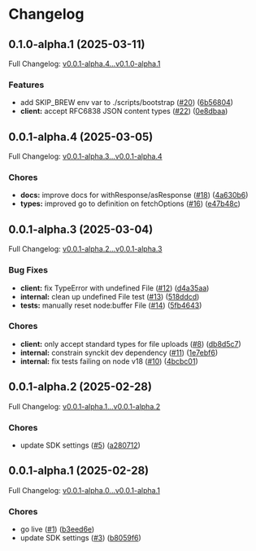 # Changelog

## 0.1.0-alpha.1 (2025-03-11)

Full Changelog: [v0.0.1-alpha.4...v0.1.0-alpha.1](https://github.com/kennyjwilli/GNverifier/compare/v0.0.1-alpha.4...v0.1.0-alpha.1)

### Features

* add SKIP_BREW env var to ./scripts/bootstrap ([#20](https://github.com/kennyjwilli/GNverifier/issues/20)) ([6b56804](https://github.com/kennyjwilli/GNverifier/commit/6b56804c5e85e171213ac4047e8e70e59bf0231c))
* **client:** accept RFC6838 JSON content types ([#22](https://github.com/kennyjwilli/GNverifier/issues/22)) ([0e8dbaa](https://github.com/kennyjwilli/GNverifier/commit/0e8dbaa95977edd3f4a806c1d419e139bbe66d9c))

## 0.0.1-alpha.4 (2025-03-05)

Full Changelog: [v0.0.1-alpha.3...v0.0.1-alpha.4](https://github.com/kennyjwilli/GNverifier/compare/v0.0.1-alpha.3...v0.0.1-alpha.4)

### Chores

* **docs:** improve docs for withResponse/asResponse ([#18](https://github.com/kennyjwilli/GNverifier/issues/18)) ([4a630b6](https://github.com/kennyjwilli/GNverifier/commit/4a630b69c2543bc79d7b2cf4d5b2f1f6ece6afd8))
* **types:** improved go to definition on fetchOptions ([#16](https://github.com/kennyjwilli/GNverifier/issues/16)) ([e47b48c](https://github.com/kennyjwilli/GNverifier/commit/e47b48cf7f8166359f3afdaf526aef2197cc9535))

## 0.0.1-alpha.3 (2025-03-04)

Full Changelog: [v0.0.1-alpha.2...v0.0.1-alpha.3](https://github.com/kennyjwilli/GNverifier/compare/v0.0.1-alpha.2...v0.0.1-alpha.3)

### Bug Fixes

* **client:** fix TypeError with undefined File ([#12](https://github.com/kennyjwilli/GNverifier/issues/12)) ([d4a35aa](https://github.com/kennyjwilli/GNverifier/commit/d4a35aabbbddfcaddf0a4b62e3571b4a151b681a))
* **internal:** clean up undefined File test ([#13](https://github.com/kennyjwilli/GNverifier/issues/13)) ([518ddcd](https://github.com/kennyjwilli/GNverifier/commit/518ddcd8e1e48e439e5fb12b6923e8bcfec8b4d2))
* **tests:** manually reset node:buffer File ([#14](https://github.com/kennyjwilli/GNverifier/issues/14)) ([5fb4643](https://github.com/kennyjwilli/GNverifier/commit/5fb4643bb4e23ba8d8223b7c9b7b4757826b225b))


### Chores

* **client:** only accept standard types for file uploads ([#8](https://github.com/kennyjwilli/GNverifier/issues/8)) ([db8d5c7](https://github.com/kennyjwilli/GNverifier/commit/db8d5c71817bbc874d2a84d3b5798dbca43d5789))
* **internal:** constrain synckit dev dependency ([#11](https://github.com/kennyjwilli/GNverifier/issues/11)) ([1e7ebf6](https://github.com/kennyjwilli/GNverifier/commit/1e7ebf6aeea7eecb77f29c58185803197e1f0788))
* **internal:** fix tests failing on node v18 ([#10](https://github.com/kennyjwilli/GNverifier/issues/10)) ([4bcbc01](https://github.com/kennyjwilli/GNverifier/commit/4bcbc0187196b51e232d267e3196f6c1105f7dd0))

## 0.0.1-alpha.2 (2025-02-28)

Full Changelog: [v0.0.1-alpha.1...v0.0.1-alpha.2](https://github.com/kennyjwilli/GNverifier/compare/v0.0.1-alpha.1...v0.0.1-alpha.2)

### Chores

* update SDK settings ([#5](https://github.com/kennyjwilli/GNverifier/issues/5)) ([a280712](https://github.com/kennyjwilli/GNverifier/commit/a2807129a5659158e4671b2da27c23f5f9145baa))

## 0.0.1-alpha.1 (2025-02-28)

Full Changelog: [v0.0.1-alpha.0...v0.0.1-alpha.1](https://github.com/kennyjwilli/GNverifier/compare/v0.0.1-alpha.0...v0.0.1-alpha.1)

### Chores

* go live ([#1](https://github.com/kennyjwilli/GNverifier/issues/1)) ([b3eed6e](https://github.com/kennyjwilli/GNverifier/commit/b3eed6e7d704e016c679304bfc7b679d020a2a73))
* update SDK settings ([#3](https://github.com/kennyjwilli/GNverifier/issues/3)) ([b8059f6](https://github.com/kennyjwilli/GNverifier/commit/b8059f6e78e76dae637a82ace9e730c393c6314b))
